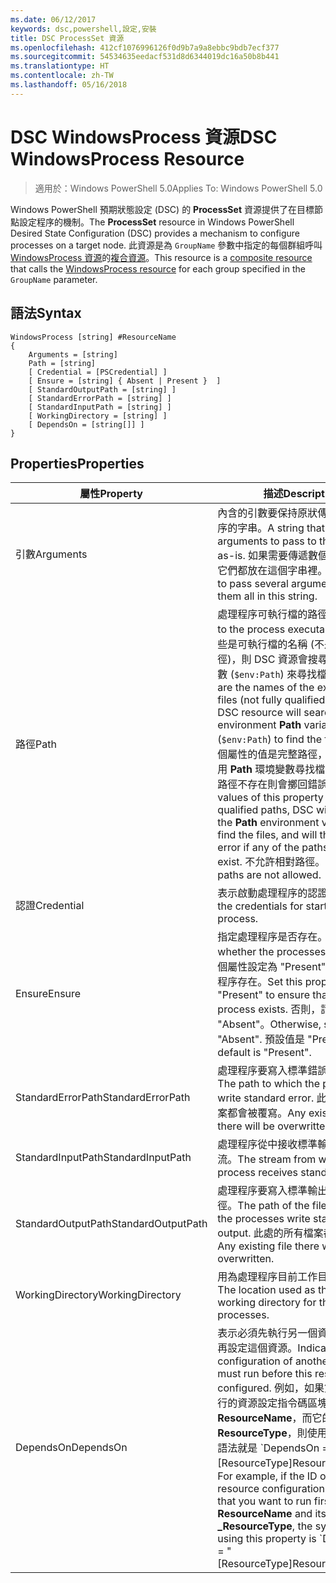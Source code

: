 ```yaml
---
ms.date: 06/12/2017
keywords: dsc,powershell,設定,安裝
title: DSC ProcessSet 資源
ms.openlocfilehash: 412cf1076996126f0d9b7a9a8ebbc9bdb7ecf377
ms.sourcegitcommit: 54534635eedacf531d8d6344019dc16a50b8b441
ms.translationtype: HT
ms.contentlocale: zh-TW
ms.lasthandoff: 05/16/2018
---
```

# <a name="dsc-windowsprocess-resource"></a><span data-ttu-id="5299c-103">DSC WindowsProcess 資源</span><span class="sxs-lookup"><span data-stu-id="5299c-103">DSC WindowsProcess Resource</span></span>

> <span data-ttu-id="5299c-104">適用於：Windows PowerShell 5.0</span><span class="sxs-lookup"><span data-stu-id="5299c-104">Applies To: Windows PowerShell 5.0</span></span>

<span data-ttu-id="5299c-105">Windows PowerShell 預期狀態設定 (DSC) 的 **ProcessSet** 資源提供了在目標節點設定程序的機制。</span><span class="sxs-lookup"><span data-stu-id="5299c-105">The **ProcessSet** resource in Windows PowerShell Desired State Configuration (DSC) provides a mechanism to configure processes on a target node.</span></span> <span data-ttu-id="5299c-106">此資源是為 `GroupName` 參數中指定的每個群組呼叫 [WindowsProcess 資源](windowsProcessResource.md)的[複合資源](authoringResourceComposite.md)。</span><span class="sxs-lookup"><span data-stu-id="5299c-106">This resource is a [composite resource](authoringResourceComposite.md) that calls the [WindowsProcess resource](windowsProcessResource.md) for each group specified in the `GroupName` parameter.</span></span>

## <a name="syntax"></a><span data-ttu-id="5299c-107">語法</span><span class="sxs-lookup"><span data-stu-id="5299c-107">Syntax</span></span>

```
WindowsProcess [string] #ResourceName
{
    Arguments = [string]
    Path = [string]
    [ Credential = [PSCredential] ]
    [ Ensure = [string] { Absent | Present }  ]
    [ StandardOutputPath = [string] ]
    [ StandardErrorPath = [string] ]
    [ StandardInputPath = [string] ]
    [ WorkingDirectory = [string] ]
    [ DependsOn = [string[]] ]
}
```

## <a name="properties"></a><span data-ttu-id="5299c-108">Properties</span><span class="sxs-lookup"><span data-stu-id="5299c-108">Properties</span></span>
|  <span data-ttu-id="5299c-109">屬性</span><span class="sxs-lookup"><span data-stu-id="5299c-109">Property</span></span>  |  <span data-ttu-id="5299c-110">描述</span><span class="sxs-lookup"><span data-stu-id="5299c-110">Description</span></span>   |
|---|---|
| <span data-ttu-id="5299c-111">引數</span><span class="sxs-lookup"><span data-stu-id="5299c-111">Arguments</span></span>| <span data-ttu-id="5299c-112">內含的引數要保持原狀傳遞至處理程序的字串。</span><span class="sxs-lookup"><span data-stu-id="5299c-112">A string that contains arguments to pass to the process as-is.</span></span> <span data-ttu-id="5299c-113">如果需要傳遞數個引數，請將它們都放在這個字串裡。</span><span class="sxs-lookup"><span data-stu-id="5299c-113">If you need to pass several arguments, put them all in this string.</span></span>|
| <span data-ttu-id="5299c-114">路徑</span><span class="sxs-lookup"><span data-stu-id="5299c-114">Path</span></span>| <span data-ttu-id="5299c-115">處理程序可執行檔的路徑。</span><span class="sxs-lookup"><span data-stu-id="5299c-115">The paths to the process executables.</span></span> <span data-ttu-id="5299c-116">如果這些是可執行檔的名稱 (不是完整路徑)，則 DSC 資源會搜尋環境 **Path** 變數 (`$env:Path`) 來尋找檔案。</span><span class="sxs-lookup"><span data-stu-id="5299c-116">If these are the names of the executable files (not fully qualified paths), the DSC resource will search the environment **Path** variable (`$env:Path`) to find the files.</span></span> <span data-ttu-id="5299c-117">如果這個屬性的值是完整路徑，DSC 不會使用 **Path** 環境變數尋找檔案，但若任一路徑不存在則會擲回錯誤。</span><span class="sxs-lookup"><span data-stu-id="5299c-117">If the values of this property are fully qualified paths, DSC will not use the **Path** environment variable to find the files, and will throw an error if any of the paths do not exist.</span></span> <span data-ttu-id="5299c-118">不允許相對路徑。</span><span class="sxs-lookup"><span data-stu-id="5299c-118">Relative paths are not allowed.</span></span>|
| <span data-ttu-id="5299c-119">認證</span><span class="sxs-lookup"><span data-stu-id="5299c-119">Credential</span></span>| <span data-ttu-id="5299c-120">表示啟動處理程序的認證。</span><span class="sxs-lookup"><span data-stu-id="5299c-120">Indicates the credentials for starting the process.</span></span>|
| <span data-ttu-id="5299c-121">Ensure</span><span class="sxs-lookup"><span data-stu-id="5299c-121">Ensure</span></span>| <span data-ttu-id="5299c-122">指定處理程序是否存在。</span><span class="sxs-lookup"><span data-stu-id="5299c-122">Specifies whether the processes exists.</span></span> <span data-ttu-id="5299c-123">將這個屬性設定為 "Present" 以確保處理程序存在。</span><span class="sxs-lookup"><span data-stu-id="5299c-123">Set this property to "Present" to ensure that the process exists.</span></span> <span data-ttu-id="5299c-124">否則，請設定為 "Absent"。</span><span class="sxs-lookup"><span data-stu-id="5299c-124">Otherwise, set it to "Absent".</span></span> <span data-ttu-id="5299c-125">預設值是 "Present"。</span><span class="sxs-lookup"><span data-stu-id="5299c-125">The default is "Present".</span></span>|
| <span data-ttu-id="5299c-126">StandardErrorPath</span><span class="sxs-lookup"><span data-stu-id="5299c-126">StandardErrorPath</span></span>| <span data-ttu-id="5299c-127">處理程序要寫入標準錯誤的路徑。</span><span class="sxs-lookup"><span data-stu-id="5299c-127">The path to which the processes write standard error.</span></span> <span data-ttu-id="5299c-128">此處的所有檔案都會被覆寫。</span><span class="sxs-lookup"><span data-stu-id="5299c-128">Any existing file there will be overwritten.</span></span>|
| <span data-ttu-id="5299c-129">StandardInputPath</span><span class="sxs-lookup"><span data-stu-id="5299c-129">StandardInputPath</span></span>| <span data-ttu-id="5299c-130">處理程序從中接收標準輸入的資料流。</span><span class="sxs-lookup"><span data-stu-id="5299c-130">The stream from which the process receives standard input.</span></span>|
| <span data-ttu-id="5299c-131">StandardOutputPath</span><span class="sxs-lookup"><span data-stu-id="5299c-131">StandardOutputPath</span></span>| <span data-ttu-id="5299c-132">處理程序要寫入標準輸出的檔案路徑。</span><span class="sxs-lookup"><span data-stu-id="5299c-132">The path of the file to which the processes write standard output.</span></span> <span data-ttu-id="5299c-133">此處的所有檔案都會被覆寫。</span><span class="sxs-lookup"><span data-stu-id="5299c-133">Any existing file there will be overwritten.</span></span>|
| <span data-ttu-id="5299c-134">WorkingDirectory</span><span class="sxs-lookup"><span data-stu-id="5299c-134">WorkingDirectory</span></span>| <span data-ttu-id="5299c-135">用為處理程序目前工作目錄的位置。</span><span class="sxs-lookup"><span data-stu-id="5299c-135">The location used as the current working directory for the processes.</span></span>|
| <span data-ttu-id="5299c-136">DependsOn</span><span class="sxs-lookup"><span data-stu-id="5299c-136">DependsOn</span></span> | <span data-ttu-id="5299c-137">表示必須先執行另一個資源的設定，再設定這個資源。</span><span class="sxs-lookup"><span data-stu-id="5299c-137">Indicates that the configuration of another resource must run before this resource is configured.</span></span> <span data-ttu-id="5299c-138">例如，如果第一個想要執行的資源設定指令碼區塊的識別碼是 **ResourceName**，而它的類型是 **ResourceType**，則使用這個屬性的語法就是 \`DependsOn = "[ResourceType]ResourceName"\`\`。</span><span class="sxs-lookup"><span data-stu-id="5299c-138">For example, if the ID of the resource configuration script block that you want to run first is **ResourceName** and its type is **_ResourceType**, the syntax for using this property is \`DependsOn = "[ResourceType]ResourceName"\`\` .</span></span>|